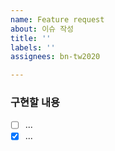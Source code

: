 ```yaml
---
name: Feature request
about: 이슈 작성
title: ''
labels: ''
assignees: bn-tw2020

---
```


### 구현할 내용

- [ ] ...
- [x] ...
